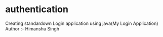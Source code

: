 # authentication
Creating standardown Login application using java(My Login Application)
Author :- Himanshu Singh
